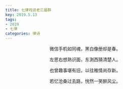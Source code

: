 ```yaml
---
title: 七律戏说老三届群
key: 2019.5.13
tags: 
- 2019
- 七律
categories: 律诗
---
```


<p align="center">微信手机如同魂，黑白像册却是春。
</p>
<p align="center">左思右想熟识面，东測西猜清楚人。
</p>
<p align="center">也曾趣事堪有旧，以往稚情尚存新。
</p>
<p align="center">若忆沧桑过去路，恍然一笑醉风尘。
</p>
